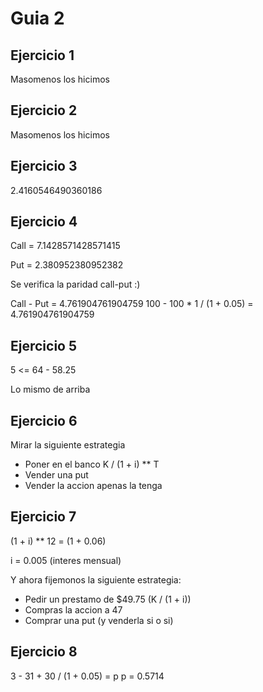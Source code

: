 # Guia 2

## Ejercicio 1

Masomenos los hicimos

## Ejercicio 2

Masomenos los hicimos

## Ejercicio 3

2.4160546490360186

## Ejercicio 4

Call = 7.1428571428571415

Put = 2.380952380952382

Se verifica la paridad call-put :)

Call - Put = 4.761904761904759
100 - 100 \* 1 / (1 + 0.05) = 4.761904761904759

## Ejercicio 5

5 <= 64 - 58.25

Lo mismo de arriba

## Ejercicio 6

Mirar la siguiente estrategia

- Poner en el banco K / (1 + i) \*\* T
- Vender una put
- Vender la accion apenas la tenga

## Ejercicio 7

(1 + i) \*\* 12 = (1 + 0.06)

i = 0.005 (interes mensual)

Y ahora fijemonos la siguiente estrategia:

- Pedir un prestamo de $49.75 (K / (1 + i))
- Compras la accion a 47
- Comprar una put (y venderla si o si)

## Ejercicio 8

3 - 31 + 30 / (1 + 0.05) = p
p = 0.5714
